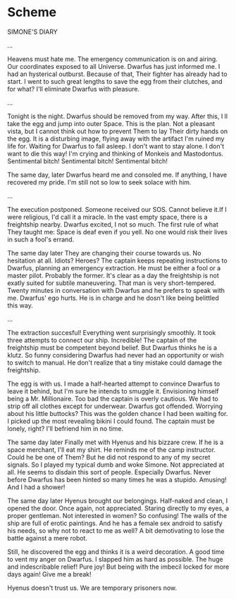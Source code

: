 # Scheme

SIMONE'S DIARY

...

Heavens must hate me. The emergency communication is on and airing. Our coordinates exposed to all Universe. Dwarfus has just informed me. I had an hysterical outburst. Because of that, Their fighter has already had to start. I went to such great lengths to save the egg from their clutches, and for what? I'll eliminate Dwarfus with pleasure.

...

Tonight is the night. Dwarfus should be removed from my way. After this, I
ll take the egg and jump into outer Space. This is the plan. Not a pleasant vista, but I cannot think out how to prevent Them to lay Their dirty hands on the egg. It is a disturbing image, flying away with the artifact I'm ruined my life for.
Waiting for Dwarfus to fall asleep. I don't want to stay alone. I don't want to die this way! I'm crying and thinking of Monkeis and Mastodontus. Sentimental bitch! Sentimental bitch! Sentimental bitch!

The same day, later
Dwarfus heard me and consoled me. If anything, I have recovered my pride. I'm still not so low to seek solace with him.

...

The execution postponed. Someone received our SOS. Cannot believe it.If I were religious, I'd call it a miracle. In the vast empty space, there is a freightship nearby. Dwarfus excited, I not so much. The first rule of what They taught me: Space is deaf even if you yell. No one would risk their lives in such a fool's errand.

The same day later
They are changing their course towards us. No hesitation at all. Idiots? Heroes? The captain keeps repeating instructions to Dwarfus, planning an emergency extraction. He must be either a fool or a master pilot. Probably the former. It's clear as a day the freightship is not exatly suited for subtile maneuvering. That man is very short-tempered. Twenty minutes in conversation with Dwarfus and he prefers to speak with me. Dwarfus' ego hurts. He is in charge and he dosn't like being belittled this way.

...

The extraction succesful! Everything went surprisingly smoothly. It took three attempts to connect our ship. Incredible! The captain of the freightship must be competent beyond belief. But Dwarfus thinks he is a klutz. So funny considering Dwarfus had never had an opportunity or wish to switch to manual. He don't realize that a tiny mistake could damage the freightship.

The egg is with us. I made a half-hearted attempt to convince Dwarfus to leave it behind, but I'm sure he intends to smuggle it. Envisioning himself being a Mr. Millionaire. Too bad the captain is overly cautious. We had to strip off all clothes except for underwear. Dwarfus got offended. Worrying about his little buttocks? This was the golden chance I had been waiting for. I picked up the most revealing bikini I could found. The captain must be lonely, right? I'll befriend him in no time.

The same day later
Finally met with Hyenus and his bizzare crew. If he is a space merchant, I'll eat my shirt. He reminds me of the camp instructor. Could he be one of Them? But he did not respond to any of my secret signals. So I played my typical dumb and woke Simone. Not appreciated at all. He seems to disdain this sort of people. Especially Dwarfus. Never before Dwarfus has been hinted so many times he was a stupido. Amusing! And I had a shower!

The same day later
Hyenus brought our belongings. Half-naked and clean, I opened the door. Once again, not appreciated. Staring directly to my eyes, a proper gentleman. Not interested in women? So confusing! The walls of the ship are full of erotic paintings. And he has a female sex android to satisfy his needs, so why not to react to me as well? A bit demotivating to lose the battle against a mere robot.

Still, he discovered the egg and thinks it is a weird decoration. A good time to vent my anger on Dwarfus. I slapped him as hard as possible. The huge and indescribable relief! Pure joy! But being with the imbecil locked for more days again! Give me a break!

Hyenus doesn't trust us. We are temporary prisoners now.
